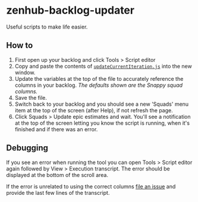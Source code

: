 # zenhub-backlog-updater
Useful scripts to make life easier.

## How to
1. First open up your backlog and click Tools > Script editor
2. Copy and paste the contents of [`updateCurrentIteration.js`](https://raw.githubusercontent.com/canonical-webteam/zenhub-backlog-updater/master/updateCurrentIteration.js) into the new window.
3. Update the variables at the top of the file to accurately reference the columns in your backlog. *The defaults shown are the Snappy squad columns.*
4. Save the file.
5. Switch back to your backlog and you should see a new 'Squads' menu item at the top of the screen (after Help), if not refresh the page.
6. Click Squads > Update epic estimates and wait. You'll see a notification at the top of the screen letting you know the script is running, when it's finished and if there was an error.

## Debugging
If you see an error when running the tool you can open Tools > Script editor again followed by View > Execution transcript. The error should be displayed at the bottom of the scroll area. 

If the error is unrelated to using the correct columns [file an issue](https://github.com/canonical-webteam/zenhub-backlog-updater/issues) and provide the last few lines of the transcript.
